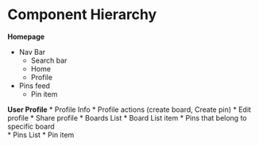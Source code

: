 # Component Hierarchy

**Homepage**
* Nav Bar
    * Search bar
    * Home 
    * Profile 
* Pins feed
    * Pin item

**User Profile**
    * Profile Info
        * Profile actions (create board, Create pin)
        * Edit profile
        * Share profile
    * Boards List 
        * Board List item
            * Pins that belong to specific board  
    * Pins List
        * Pin item 









